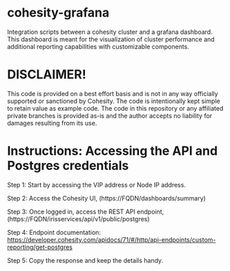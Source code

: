 # cohesity-grafana
Integration scripts between a cohesity cluster and a grafana dashboard. This dashboard is meant for the visualization of cluster performance and additional reporting capabilities with customizable components.

# DISCLAIMER!

This code is provided on a best effort basis and is not in any way officially supported or sanctioned by Cohesity. The code is intentionally kept simple to retain value as example code. The code in this repository or any affiliated private branches is provided as-is and the author accepts no liability for damages resulting from its use. 

# Instructions: Accessing the API and Postgres credentials
Step 1: Start by accessing the VIP address or Node IP address.

Step 2: Access the Cohesity UI, (https://FQDN/dashboards/summary)

Step 3: Once logged in, access the REST API endpoint, (https://FQDN/irisservices/api/v1/public/postgres)

Step 4: Endpoint documentation: https://developer.cohesity.com/apidocs/71/#/http/api-endpoints/custom-reporting/get-postgres

Step 5: Copy the response and keep the details handy.
